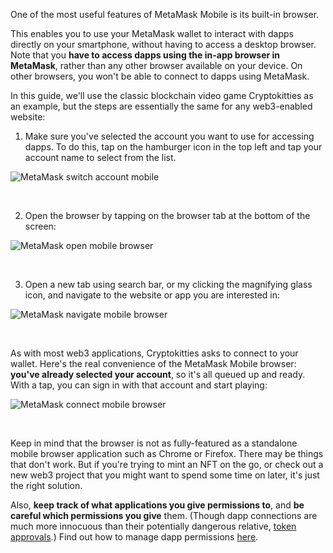 One of the most useful features of MetaMask Mobile is its built-in browser.


This enables you to use your MetaMask wallet to interact with dapps directly on your smartphone, without having to access a desktop browser. Note that you **have to access dapps using the in-app browser in MetaMask**, rather than any other browser available on your device. On other browsers, you won't be able to connect to dapps using MetaMask. 


In this guide, we'll use the classic blockchain video game Cryptokitties as an example, but the steps are essentially the same for any web3-enabled website:


1. Make sure you've selected the account you want to use for accessing dapps. To do this, tap on the hamburger icon in the top left and tap your account name to select from the list.


![MetaMask switch account mobile](https://support.metamask.io/hc/article_attachments/13103724408603)


 


2. Open the browser by tapping on the browser tab at the bottom of the screen:


![MetaMask open mobile browser](https://support.metamask.io/hc/article_attachments/13103727058331)


 


3. Open a new tab using search bar, or my clicking the magnifying glass icon, and navigate to the website or app you are interested in:


![MetaMask navigate mobile browser](https://support.metamask.io/hc/article_attachments/13103837035547)


 


As with most web3 applications, Cryptokitties asks to connect to your wallet. Here's the real convenience of the MetaMask Mobile browser: **you've already selected your account**, so it's all queued up and ready. With a tap, you can sign in with that account and start playing:


![MetaMask connect mobile browser](https://support.metamask.io/hc/article_attachments/13103724100251)


 


Keep in mind that the browser is not as fully-featured as a standalone mobile browser application such as Chrome or Firefox. There may be things that don't work. But if you're trying to mint an NFT on the go, or check out a new web3 project that you might want to spend some time on later, it's just the right solution.


Also, **keep track of what applications you give permissions to**, and **be careful which permissions you give** them. (Though dapp connections are much more innocuous than their potentially dangerous relative, [token approvals](https://support.metamask.io/hc/en-us/articles/6174898326683).) Find out how to manage dapp permissions [here](https://support.metamask.io/hc/en-us/articles/360059535551).


